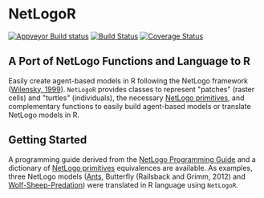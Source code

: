# NetLogoR

[![Appveyor Build status](https://ci.appveyor.com/api/projects/status/k65nup6cuqr5p2hy/branch/master?svg=true)](https://ci.appveyor.com/project/achubaty/netlogor/branch/master)
[![Build Status](https://travis-ci.org/PredictiveEcology/NetLogoR.svg?branch=master)](https://travis-ci.org/PredictiveEcology/NetLogoR)
[![Coverage Status](https://coveralls.io/repos/PredictiveEcology/NetLogoR/badge.svg?branch=master)](https://coveralls.io/r/PredictiveEcology/NetLogoR?branch=master)

## A Port of NetLogo Functions and Language to R
Easily create agent-based models in R following the NetLogo framework ([Wilensky, 1999](http://ccl.northwestern.edu/netlogo/)).
`NetLogoR` provides classes to represent "patches" (raster cells) and "turtles" (individuals), the necessary [NetLogo primitives](https://ccl.northwestern.edu/netlogo/docs/dictionary.html), and complementary functions to easily build agent-based models or translate NetLogo models in R.


## Getting Started
A programming guide derived from the [NetLogo Programming Guide](https://ccl.northwestern.edu/netlogo/docs/programming.html) and a dictionary of [NetLogo primitives](https://ccl.northwestern.edu/netlogo/docs/dictionary.html) equivalences are available.
As examples, three NetLogo models ([Ants](http://ccl.northwestern.edu/netlogo/models/Ants), Butterfly (Railsback and Grimm, 2012) and [Wolf-Sheep-Predation](http://ccl.northwestern.edu/netlogo/models/WolfSheepPredation)) were translated in R language using `NetLogoR`.
